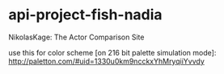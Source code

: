 api-project-fish-nadia
======================

NikolasKage: The Actor Comparison Site

use this for color scheme [on 216 bit palette simulation mode]: http://paletton.com/#uid=1330u0km9ncckxYhMryqiiYvvdy
